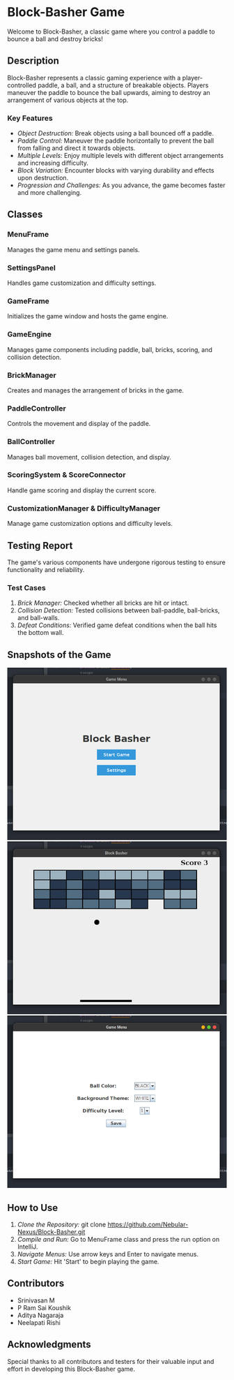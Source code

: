 # Block-Basher Game

Welcome to Block-Basher, a classic game where you control a paddle to bounce a ball and destroy bricks!

## Description

Block-Basher represents a classic gaming experience with a player-controlled paddle, a ball, and a structure of breakable objects. Players maneuver the paddle to bounce the ball upwards, aiming to destroy an arrangement of various objects at the top.

### Key Features

- *Object Destruction:* Break objects using a ball bounced off a paddle.
- *Paddle Control:* Maneuver the paddle horizontally to prevent the ball from falling and direct it towards objects.
- *Multiple Levels:* Enjoy multiple levels with different object arrangements and increasing difficulty.
- *Block Variation:* Encounter blocks with varying durability and effects upon destruction.
- *Progression and Challenges:* As you advance, the game becomes faster and more challenging.

## Classes

### MenuFrame

Manages the game menu and settings panels.

### SettingsPanel

Handles game customization and difficulty settings.

### GameFrame

Initializes the game window and hosts the game engine.

### GameEngine

Manages game components including paddle, ball, bricks, scoring, and collision detection.

### BrickManager

Creates and manages the arrangement of bricks in the game.

### PaddleController

Controls the movement and display of the paddle.

### BallController

Manages ball movement, collision detection, and display.

### ScoringSystem & ScoreConnector

Handle game scoring and display the current score.

### CustomizationManager & DifficultyManager

Manage game customization options and difficulty levels.

## Testing Report

The game's various components have undergone rigorous testing to ensure functionality and reliability. 

### Test Cases

1. *Brick Manager:* Checked whether all bricks are hit or intact.
2. *Collision Detection:* Tested collisions between ball-paddle, ball-bricks, and ball-walls.
3. *Defeat Conditions:* Verified game defeat conditions when the ball hits the bottom wall.

## Snapshots of the Game

![StartUp](./Start_Menu.png)
![StartUp](./BrickGame.png)
![StartUp](./Settings.png)

## How to Use

1. *Clone the Repository:* git clone <https://github.com/Nebular-Nexus/Block-Basher.git>
2. *Compile and Run:* Go to MenuFrame class and press the run option on IntelliJ.
3. *Navigate Menus:* Use arrow keys and Enter to navigate menus.
4. *Start Game:* Hit 'Start' to begin playing the game.

## Contributors

- Srinivasan M
- P Ram Sai Koushik
- Aditya Nagaraja
- Neelapati Rishi

## Acknowledgments

Special thanks to all contributors and testers for their valuable input and effort in developing this Block-Basher game.
